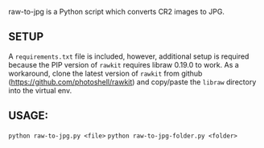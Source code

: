 raw-to-jpg is a Python script which converts CR2 images to JPG. 

## SETUP
A `requirements.txt` file is included, however, additional setup is required because the PIP version of `rawkit` requires libraw 0.19.0 to work. As a workaround, clone the latest version of `rawkit` from github (https://github.com/photoshell/rawkit) and copy/paste the `libraw` directory into the virtual env. 

## USAGE:
`python raw-to-jpg.py <file>`
`python raw-to-jpg-folder.py <folder>`

